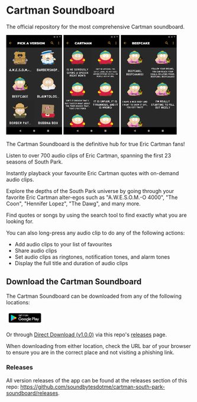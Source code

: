 # Cartman Soundboard
The official repository for the most comprehensive Cartman soundboard.

<img src="assets/screenshots/pick-a-version.png" alt="Pick a Version" width="30%"/> <img src="assets/screenshots/cartman.png" alt="Cartman" width="30%"/> <img src="assets/screenshots/cartman-beefcake.png" alt="Cartman Beefcake" width="30%"/>

The Cartman Soundboard is the definitive hub for true Eric Cartman fans!

Listen to over 700 audio clips of Eric Cartman, spanning the first 23 seasons of South Park.

Instantly playback your favourite Eric Cartman quotes with on-demand audio clips.

Explore the depths of the South Park universe by going through your favorite Eric Cartman alter-egos such as "A.W.E.S.O.M.-O 4000", "The Coon", "Hennifer Lopez", "The Dawg", and many more.

Find quotes or songs by using the search tool to find exactly what you are looking for.

You can also long-press any audio clip to do any of the following actions:

-	Add audio clips to your list of favourites
-	Share audio clips
-	Set audio clips as ringtones, notification tones, and alarm tones
-	Display the full title and duration of audio clips

## Download the Cartman Soundboard

The Cartman Soundboard can be downloaded from any of the following locations:

<a href="https://play.google.com/store/apps/details?id=me.soundbytes.cartman_south_park_soundboard"><img src="assets/google-play-badge.png" width="20%" alt="Google Play Badge"></a>

Or through [Direct Download (v1.0.0)](https://github.com/soundbytesdotme/cartman-south-park-soundboard/releases/download/v1.0.0/cartman-south-park-soundboard-1.0.0.apk) via this repo's [releases](https://github.com/soundbytesdotme/cartman-south-park-soundboard/releases) page.

When downloading from either location, check the URL bar of your browser to ensure you are in the correct place and not visiting a phishing link.

### Releases

All version releases of the app can be found at the releases section of this repo: https://github.com/soundbytesdotme/cartman-south-park-soundboard/releases.
